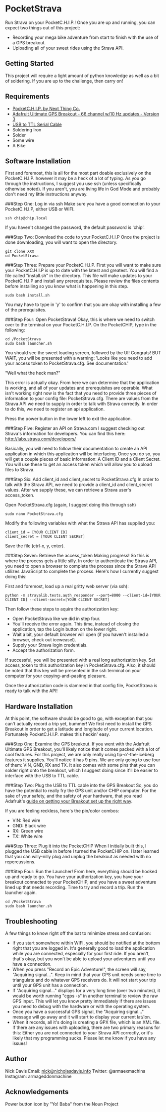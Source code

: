 # PocketStrava

Run Strava on your PocketC.H.I.P.! Once you are up and running, you can expect two things out of this project:
* Recording your mega bike adventure from start to finish with the use of a GPS breakout.
* Uploading all of your sweet rides using the Strava API.

## Getting Started
This project will require a light amount of python knowledge as well as a bit of soldering. If you are up to the challenge, then carry on!

## Requirements
* [PocketC.H.I.P. by Next Thing Co.](https://nextthing.co/pages/pocketchip)
* [Adafruit Ultimate GPS Breakout - 66 channel w/10 Hz updates - Version 3](https://www.adafruit.com/product/746)
* [USB to TTL Serial Cable](https://www.amazon.com/gp/product/B01N4X3BJB/ref=oh_aui_detailpage_o01_s00?ie=UTF8&psc=1)
* Soldering Iron
* Solder
* Some wire
* A Bike

## Software Installation
First and foremost, this is all for the most part doable exclusively on the PocketC.H.I.P. however it may be a heck of a lot of typing. As you go through the instructions, I suggest you use ssh (unless specifically otherwise noted). If you aren't, you are living life in God Mode and probably don't need my little instructions anyway.

###Step One: Log in via ssh
Make sure you have a good connection to your PocketC.H.I.P, either USB or WIFI.
```
ssh chip@chip.local
```
If you haven't changed the password, the default password is 'chip'.

###Step Two: Download the code to your PocketC.H.I.P
Once the project is done downloading, you will want to open the directory.
```
git clone XXX
cd PocketStrava
```

###Step Three: Prepare your PocketC.H.I.P.
First you will want to make sure your PocketC.H.I.P is up to date with the latest and greatest. You will find a file called "install.sh" in the directory. This file will make updates to your PocketC.H.I.P and install any prerequisites. Please review the files contents before installing so you know what is happening in this step.
```
sudo bash install.sh
```
You may have to type in 'y' to confirm that you are okay with installing a few of the prerequisites.

###Step Four: Open PocketStrava!
Okay, this is where we need to switch over to the terminal on your PocketC.H.I.P. On the PocketCHIP, type in the following:
```
cd /PocketStrava
sudo bash launcher.sh
```
You should see the sweet loading screen, followed by the UI! Congrats! BUT WAIT, you will be presented with a warning:
'Looks like you need to add your access token to PocketStrava.cfg. See documentation.'

"Well what the heck man?"

This error is actually okay. From here we can determine that the application is working, and all of your updates and prerequisites are operable. What isn't working right now is the fact that you need to provide three pieces of information to your config file: PocketStrava.cfg. There are values from the Strava API we need to supply in order to talk with Strava correctly. In order to do this, we need to register an api application.

Press the power button in the lower left to exit the application.

###Step Five: Register an API on Strava.com
I suggest checking out Strava's information for developers. You can find this here: http://labs.strava.com/developers/

Basically, you will need to follow their documentation to create an API application in which this application will be interfacing. Once you do so, you will get a couple pieces of basic information: A Client ID and a Client Secret. You will use these to get an access token which will allow you to upload files to Strava.  

###Step Six: Add client_id and client_secret to PocketStrava.cfg
In order to talk with the Strava API, we need to provide a client_id and client_secret values. After we supply these, we can retrieve a Strava user's access_token.

Open PocketStrava.cfg (again, I suggest doing this through ssh)
~~~
sudo nano PocketStrava.cfg
~~~

Modify the following variables with what the Strava API has supplied you:
~~~
client_id = [YOUR CLIENT ID]
client_secret = [YOUR CLIENT SECRET]
~~~

Save the file (ctrl-x, y, enter).

###Step Seven: Retrieve the access_token
Making progress! So this is where the process gets a little silly. In order to authenticate the Strava API, you need to open a browser to complete the process since the Strava API utilizes JavaScript to complete the process. Here's how I currently suggest doing this:

First and foremost, load up a real gritty web server (via ssh):
```
python -m stravalib.tests.auth_responder --port=8000 --client-id=[YOUR CLIENT ID] --client-secret=[YOUR CLIENT SECRET]
```
Then follow these steps to aquire the authorization key:
* Open PocketStrava like we did in step four.
* You'll receive the error again. This time, instead of closing the application, tap the Login button on the lower right.
* Wait a bit, your default browser will open (if you haven't installed a browser, check out iceweasel).
* Supply your Strava login credentials.
* Accept the authorization form.

If successful, you will be presented with a real long authorization key. Set access_token to this authorization key in PocketStrava.cfg. Also, it should be noted that this key will be presented in the ssh terminal on your computer for your copying-and-pasting pleasure.

Once the authorization code is slammed in that config file, PocketStrava is ready to talk with the API!

## Hardware Installation
At this point, the software should be good to go, with exception that you can't actually record a trip yet, bummer! We first need to install the GPS Breakout in order to get a latitude and longitude of your current location. Fortunately PocketC.H.I.P. makes this heckin' easy.

###Step One: Examine the GPS breakout.
If you went with the Adafruit Ultimate GPS Breakout, you'll likely notice that it comes packed with a lot of cool features. For this project, we are only really using tip-o'-the-iceberg features it supplies. You'll notice it has 9 pins. We are only going to use four of them: VIN, GND, RX and TX. It also comes with some pins that you can solder right onto the breakout, which I suggest doing since it'll be easier to interface with the USB to TTL cable.

###Step Two: Plug the USB to TTL cable into the GPS Breakout
So, you do have the potential to really fry the GPS unit and/or CHIP computer. For the sake of your safety, and the safety of your hardware, that you read Adafruit's [guide on getting your Breakout set up the right way](https://learn.adafruit.com/adafruit-ultimate-gps-on-the-raspberry-pi/setting-everything-up).

If you are feeling reckless, here's the pin/color combos:
* VIN: Red wire
* GND: Black wire
* RX: Green wire
* TX: White wire

###Step Three: Plug it into the PocketCHIP
When I initially built this, I plugged the USB cable in before I turned the PocketCHIP on. I later learned that you can willy-nilly plug and unplug the breakout as needed with no repercussions.

###Step Four: Run the Launcher!
From here, everything should be hooked up and ready to go. You have your authorization key, you have your breakout connected to your PocketCHIP, and you have a sweet adventure lined up that needs recording. Time to try and record a trip. Run the launcher again.
```
cd /PocketStrava
sudo bash launcher.sh
```
## Troubleshooting
A few things to know right off the bat to minimize stress and confusion:
* If you start somewhere within WIFI, you should be notified at the bottom right that you are logged in. It's generally good to load the application while you are connected, especially for your first ride. If you aren't, that's okay, but you won't be able to upload your adventures until you have a connection.
* When you press "Record an Epic Adventure!", the screen will say, "Acquiring signal...". Keep in mind that your GPS unit needs some time to triangulate and do whatever GPS receivers do. It will not start your trip until your GPS unit has a connection.
* If "Acquiring signal..." displays for a very long time (over two minutes), it would be worth running "cgps -s" in another terminal to review the raw GPS input. This will let you know pretty immediately if there are issues you need to debug with the hardware or with the operating system.
* Once you have a successful GPS signal, the "Acquiring signal..." message will go away and it will start to display your current lat/lon.
* When it records, all it's doing is creating a GPX file, which is an XML file. If there are any issues with uploading, there are two primary reasons for this: Either you are not connected to your Strava API correctly, or it's likely that my programming sucks. Please let me know if you have any issues!

## Author
Nick Davis
Email: nick@nicholasdavis.info
Twitter: @armaexmachina
Instagram: armageddonmachine

## Acknowledgements
Power button icon by "Yo! Baba" from the Noun Project
